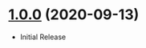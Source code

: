 <a name="1.0.0"></a>
# [1.0.0](https://github.com/Awilum/asmcss-mixin-lang) (2020-09-13)
* Initial Release
